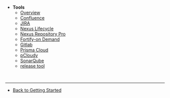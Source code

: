 - **Tools**
  - [Overview](tools-overview) 
  - [Confluence](confluence-overview)
  - [JIRA](jira-overview) 
  - [Nexus Lifecycle](nexus-lifecycle-overview)
  - [Nexus Repository Pro](nexus-repository-pro-overview)
  - [Fortify-on Demand](fortify-on-demand-overview)
  - [Gitlab](gitlab-overview)
  - [Prisma Cloud](prisma-cloud-overview)
  - [pCloudy](pcloudy-overview)
  - [SonarQube](sonarqube-overview)
  - [release tool](release-tool-overview)  

&nbsp;

---
  - [Back to Getting Started](https://docs.developer.tech.gov.sg/docs/ship-hats-getting-started-guide/#/)